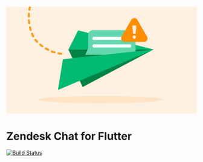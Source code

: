 ![Logo](https://github.com/sudheer11002/Zendesk_Pkg/blob/main/message.jpeg)


# Zendesk Chat for Flutter

[![Build Status](https://travis-ci.org/joemccann/dillinger.svg?branch=master)](https://travis-ci.org/joemccann/dillinger)




